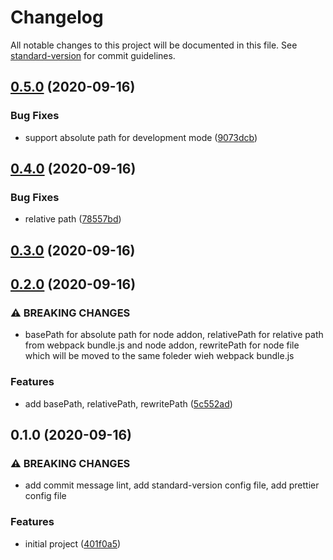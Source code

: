 # Changelog

All notable changes to this project will be documented in this file. See [standard-version](https://github.com/conventional-changelog/standard-version) for commit guidelines.

## [0.5.0](https://github.com/KevinAo22/node-native-addons-loader/compare/v0.4.0...v0.5.0) (2020-09-16)


### Bug Fixes

* support absolute path for development mode ([9073dcb](https://github.com/KevinAo22/node-native-addons-loader/commit/9073dcb5a480aa1c8531dddc1bb03b142dfd238c))

## [0.4.0](https://github.com/KevinAo22/node-native-addons-loader/compare/v0.3.0...v0.4.0) (2020-09-16)


### Bug Fixes

* relative path ([78557bd](https://github.com/KevinAo22/node-native-addons-loader/commit/78557bd7484d2d73321c8d66daf3c3d4ddba1b0a))

## [0.3.0](https://github.com/KevinAo22/node-native-addons-loader/compare/v0.2.0...v0.3.0) (2020-09-16)

## [0.2.0](https://github.com/KevinAo22/node-native-addons-loader/compare/v0.1.0...v0.2.0) (2020-09-16)


### ⚠ BREAKING CHANGES

* basePath for absolute path for node addon, relativePath for relative path from
webpack bundle.js and node addon, rewritePath for node file which will be moved to the same foleder
wieh webpack bundle.js

### Features

* add basePath, relativePath, rewritePath ([5c552ad](https://github.com/KevinAo22/node-native-addons-loader/commit/5c552adc3769d2b6b903cb94a46bf257fab336f8))

## 0.1.0 (2020-09-16)


### ⚠ BREAKING CHANGES

* add commit message lint, add standard-version config file, add prettier config file

### Features

* initial project ([401f0a5](https://github.com/KevinAo22/node-native-addons-loader/commit/401f0a5c37e88ed6c7c7e6acc27314b69c30ae5f))
